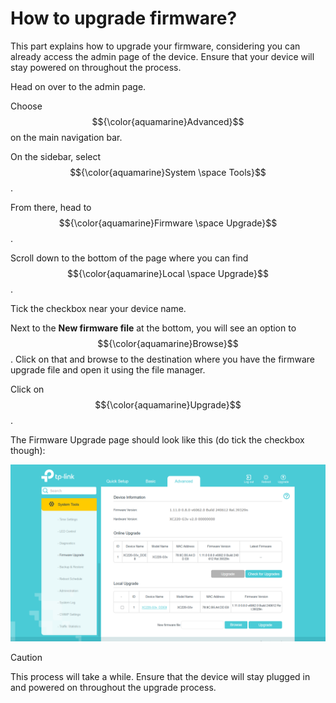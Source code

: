 # How to upgrade firmware?
This part explains how to upgrade your firmware, considering you can already access the admin page of the device. Ensure that your device will stay powered on throughout the process.

Head on over to the admin page.

Choose $${\color{aquamarine}Advanced}$$ on the main navigation bar.

On the sidebar, select $${\color{aquamarine}System \space Tools}$$.

From there, head to $${\color{aquamarine}Firmware \space Upgrade}$$.

Scroll down to the bottom of the page where you can find $${\color{aquamarine}Local \space Upgrade}$$.

Tick the checkbox near your device name.

Next to the **New firmware file** at the bottom, you will see an option to $${\color{aquamarine}Browse}$$. Click on that and browse to the destination where you have the firmware upgrade file and open it using the file manager.

Click on $${\color{aquamarine}Upgrade}$$.

The Firmware Upgrade page should look like this (do tick the checkbox though):

![Firmware Upgrade](images/firmware-upgrade.png)

> [!CAUTION]
> This process will take a while. Ensure that the device will stay plugged in and powered on throughout the upgrade process.
